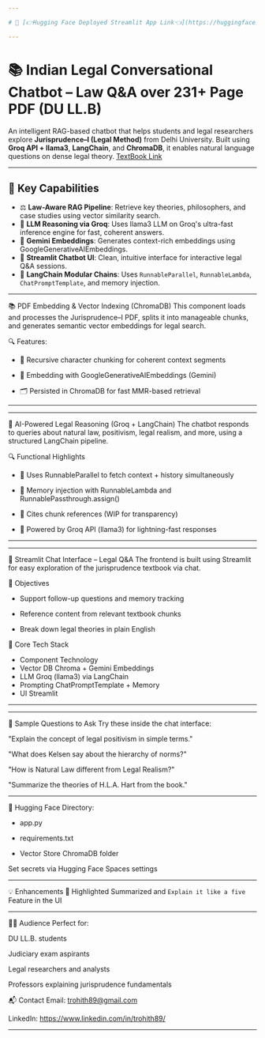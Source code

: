 ```yaml
---

# 🤗 [👉Hugging Face Deployed Streamlit App Link👈](https://huggingface.co/spaces/trohith89/Novel-Office-AI-Assesment)

---
```


# 📚 Indian Legal Conversational Chatbot – Law Q&A over 231+ Page PDF (DU LL.B)

An intelligent RAG-based chatbot that helps students and legal researchers explore **Jurisprudence–I (Legal Method)** from Delhi University. Built using **Groq API + llama3**, **LangChain**, and **ChromaDB**, it enables natural language questions on dense legal theory. [TextBook Link](https://lawfaculty.du.ac.in/userfiles/downloads/LLBCM/Ist%20Term_Jurisprudence-I_LB101_2023.pdf)

---

## 🌟 Key Capabilities

- ⚖️ **Law-Aware RAG Pipeline**: Retrieve key theories, philosophers, and case studies using vector similarity search.
- 🧠 **LLM Reasoning via Groq**: Uses llama3 LLM on Groq's ultra-fast inference engine for fast, coherent answers.
- 🧬 **Gemini Embeddings**: Generates context-rich embeddings using GoogleGenerativeAIEmbeddings.
- 💬 **Streamlit Chatbot UI**: Clean, intuitive interface for interactive legal Q&A sessions.
- 🧩 **LangChain Modular Chains**: Uses `RunnableParallel`, `RunnableLambda`, `ChatPromptTemplate`, and memory injection.

---

📚 PDF Embedding & Vector Indexing (ChromaDB)
This component loads and processes the Jurisprudence–I PDF, splits it into manageable chunks, and generates semantic vector embeddings for legal search.

🔍 Features:
- 📖 Recursive character chunking for coherent context segments

- 🧠 Embedding with GoogleGenerativeAIEmbeddings (Gemini)

- 🗂️ Persisted in ChromaDB for fast MMR-based retrieval
---


---
🤖 AI-Powered Legal Reasoning (Groq + LangChain)
The chatbot responds to queries about natural law, positivism, legal realism, and more, using a structured LangChain pipeline.

🔍 Functional Highlights
- 🔄 Uses RunnableParallel to fetch context + history simultaneously

- 📜 Memory injection with RunnableLambda and RunnablePassthrough.assign()

- 🧾 Cites chunk references (WIP for transparency)

- 🚀 Powered by Groq API (llama3) for lightning-fast responses
---

---
💬 Streamlit Chat Interface – Legal Q&A
The frontend is built using Streamlit for easy exploration of the jurisprudence textbook via chat.

🎯 Objectives
- Support follow-up questions and memory tracking

- Reference content from relevant textbook chunks

- Break down legal theories in plain English

🧩 Core Tech Stack
- Component	Technology
- Vector DB	Chroma + Gemini Embeddings
- LLM	Groq (llama3) via LangChain
- Prompting	ChatPromptTemplate + Memory
- UI	Streamlit
---


---

🧪 Sample Questions to Ask
Try these inside the chat interface:

"Explain the concept of legal positivism in simple terms."

"What does Kelsen say about the hierarchy of norms?"

"How is Natural Law different from Legal Realism?"

"Summarize the theories of H.L.A. Hart from the book."

---

🚀 Hugging Face Directory:
- app.py

- requirements.txt

- Vector Store ChromaDB folder

Set secrets via Hugging Face Spaces settings

---
💡 Enhancements
🔎 Highlighted Summarized and `Explain it like a five` Feature in the UI

---
🧑‍⚖️ Audience
Perfect for:

DU LL.B. students

Judiciary exam aspirants

Legal researchers and analysts

Professors explaining jurisprudence fundamentals


📬 Contact
Email: trohith89@gmail.com

LinkedIn: https://www.linkedin.com/in/trohith89/

---
